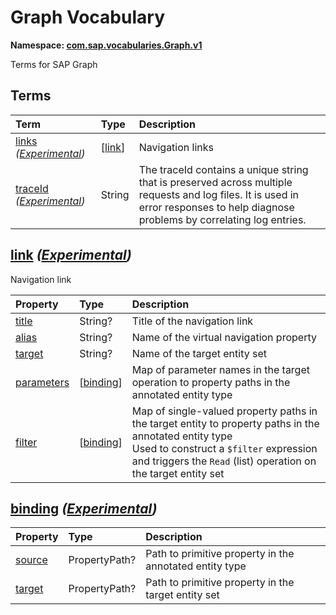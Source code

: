 # Graph Vocabulary
**Namespace: [com.sap.vocabularies.Graph.v1](Graph.xml)**

Terms for SAP Graph


## Terms

Term|Type|Description
:---|:---|:----------
[links](Graph.xml#L36) *([Experimental](Common.md#Experimental))*|\[[link](#link)\]|<a name="links"></a>Navigation links
[traceId](Graph.xml#L72) *([Experimental](Common.md#Experimental))*|String|<a name="traceId"></a>The traceId contains a unique string that is preserved across multiple requests and log files. It is used in error responses to help diagnose problems by correlating log entries.

## <a name="link"></a>[link](Graph.xml#L41) *([Experimental](Common.md#Experimental))*
Navigation link

Property|Type|Description
:-------|:---|:----------
[title](Graph.xml#L44)|String?|Title of the navigation link
[alias](Graph.xml#L47)|String?|Name of the virtual navigation property
[target](Graph.xml#L50)|String?|Name of the target entity set
[parameters](Graph.xml#L53)|\[[binding](#binding)\]|Map of parameter names in the target operation to property paths in the annotated entity type
[filter](Graph.xml#L56)|\[[binding](#binding)\]|Map of single-valued property paths in the target entity to property paths in the annotated entity type<br>Used to construct a `$filter` expression and triggers the `Read` (list) operation on the target entity set

## <a name="binding"></a>[binding](Graph.xml#L62) *([Experimental](Common.md#Experimental))*


Property|Type|Description
:-------|:---|:----------
[source](Graph.xml#L64)|PropertyPath?|Path to primitive property in the annotated entity type
[target](Graph.xml#L67)|PropertyPath?|Path to primitive property in the target entity set

